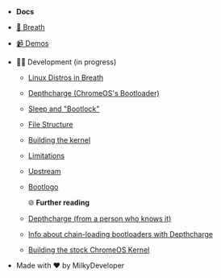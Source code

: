 - **Docs**

- [🐧 Breath](/)
- [📹 Demos](/demos)
- 👨‍💻 Development (in progress)
    - [Linux Distros in Breath](/distros)
    - [Depthcharge (ChromeOS's Bootloader)](/depthcharge)
    - [Sleep and "Bootlock"](/bootlock)
    - [File Structure](/file_structure)
    - [Building the kernel](/kernel)
    - [Limitations](/limitations)
    - [Upstream](/upstream)
    - [Bootlogo](/bootlogo)

        🌐 **Further reading**

    - [Depthcharge (from a person who knows it)](https://libreboot.org/docs/depthcharge/#booting-from-different-mediums)
    - [Info about chain-loading bootloaders with Depthcharge](https://github.com/nh2/chrubuntu-anyos)
    - [Building the stock ChromeOS Kernel](https://github.com/yusefnapora/pixelbook-linux)

- Made with ❤️ by MilkyDeveloper